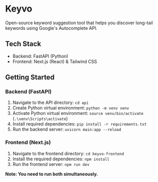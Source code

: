 # Keyvo

Open-source keyword suggestion tool that helps you discover long-tail keywords using Google's Autocomplete API.

## Tech Stack
- Backend: FastAPI (Python) 
- Frontend: Next.js (React) & Tailwind CSS

## Getting Started
### Backend (FastAPI)

1. Navigate to the API directory: ``cd api``
2. Create Python virtual environment: ``python -m venv venv``
3. Activate Python virtual environment: `source venv/bin/activate` (`.\venv\Scripts\activate`)
4. Install required dependencies: ``pip install -r requirements.txt``
5. Run the backend server: ``uvicorn main:app --reload``

### Frontend (Next.js)
1. Navigate to the frontend directory: ``cd keyvo-frontend``
2. Install the required dependencies: ``npm install``
3. Run the frontend server: ``npm run dev``

**Note: You need to run both simultaneously.**
